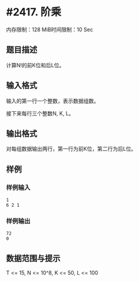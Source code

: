 # #2417. 阶乘

内存限制：128 MiB时间限制：10 Sec

## 题目描述

计算N!的前K位和后L位。 

## 输入格式

输入的第一行一个整数，表示数据组数。

接下来每行三个整数N, K, L。

## 输出格式

对每组数据输出两行，第一行为前K位，第二行为后L位。

## 样例

### 样例输入

    
    
    1
    6 2 1
    
    
    
    

### 样例输出

    
    
    72
    0
    
    
    
    

## 数据范围与提示


T <= 15, N <= 10^8, K <= 50, L <= 100
